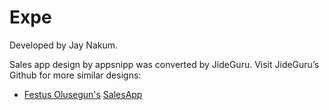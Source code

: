 # Expe
Developed by Jay Nakum.

Sales app design by appsnipp was converted by JideGuru. 
Visit JideGuru’s Github for more similar designs:
- [Festus Olusegun's](https://github.com/JideGuru/) [SalesApp](https://github.com/JideGuru/SalesApp)
